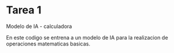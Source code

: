 # Tarea 1

Modelo de IA - calculadora

En este codigo se entrena a un modelo de IA para la realizacion de operaciones matematicas basicas.
